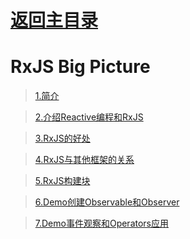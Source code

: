 # [返回主目录](https://github.com/smallprogram/Knowledge-And-Demo)<!-- omit in toc --> 

# RxJS Big Picture

> [1.简介](../docs/RxJS_BigPicture/1.简介.md)

> [2.介绍Reactive编程和RxJS](../docs/RxJS_BigPicture/2.介绍Reactive编程和RxJS.md)

> [3.RxJS的好处](../docs/RxJS_BigPicture/3.RxJS的好处.md)

> [4.RxJS与其他框架的关系](../docs/RxJS_BigPicture/4.RxJS与其他框架的关系.md)

> [5.RxJS构建块](../docs/RxJS_BigPicture/5.RxJS构建块.md)

> [6.Demo创建Observable和Observer](../docs/RxJS_BigPicture/6.Demo创建Observable和Observer.md)

> [7.Demo事件观察和Operators应用](../docs/RxJS_BigPicture/7.Demo事件观察和Operators应用.md)